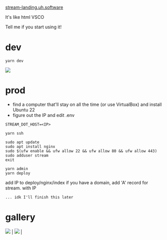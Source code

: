 [stream-landing.uh.software](https://uh.software/raw/stream-landing)

It's like html VSCO

Tell me if you start using it!

# dev
```
yarn dev
```

![](https://uh.software/api/file/public-stream.png)

# prod
- find a computer that'll stay on all the time (or use VirtualBox) and install Ubuntu 22
- figure out the IP and edit .env
```
STREAM_DOT_HOST=<IP>
```
```
yarn ssh
```
```
sudo apt update
sudo apt install nginx
sudo $(ufw enable && ufw allow 22 && ufw allow 80 && ufw allow 443)
sudo adduser stream
exit
```
```
yarn admin
yarn deploy
```
add IP to deploy/nginx/index
if you have a domain, add 'A' record for stream.<domain> with IP

```
... idk I'll finish this later
```

# gallery
![](https://uh.software/api/file/public-stream-readme-1.png) |
![](https://uh.software/api/file/public-stream-1.png) |
